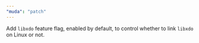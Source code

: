 ```yaml
---
"muda": "patch"
---
```


Add `libxdo` feature flag, enabled by default, to control whether to link `libxdo` on Linux or not.
